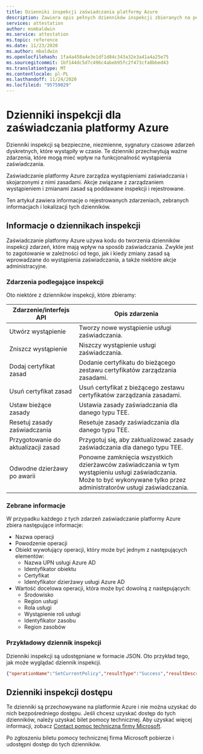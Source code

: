 ```yaml
---
title: Dzienniki inspekcji zaświadczania platformy Azure
description: Zawiera opis pełnych dzienników inspekcji zbieranych na potrzeby zaświadczania platformy Azure
services: attestation
author: msmbaldwin
ms.service: attestation
ms.topic: reference
ms.date: 11/23/2020
ms.author: mbaldwin
ms.openlocfilehash: 1fa4a458a4e3e1df1d84c343a32e3a41a4a25e75
ms.sourcegitcommit: 1bf144dc5d7c496c4abeb95fc2f473cfa0bbed43
ms.translationtype: MT
ms.contentlocale: pl-PL
ms.lasthandoff: 11/24/2020
ms.locfileid: "95759029"
---
```

# <a name="audit-logs-for-azure-attestation"></a>Dzienniki inspekcji dla zaświadczania platformy Azure

Dzienniki inspekcji są bezpieczne, niezmienne, sygnatury czasowe zdarzeń dyskretnych, które wystąpiły w czasie. Te dzienniki przechwytują ważne zdarzenia, które mogą mieć wpływ na funkcjonalność wystąpienia zaświadczania.

Zaświadczanie platformy Azure zarządza wystąpieniami zaświadczania i skojarzonymi z nimi zasadami. Akcje związane z zarządzaniem wystąpieniem i zmianami zasad są poddawane inspekcji i rejestrowane.

Ten artykuł zawiera informacje o rejestrowanych zdarzeniach, zebranych informacjach i lokalizacji tych dzienników.

## <a name="about-audit-logs"></a>Informacje o dziennikach inspekcji

Zaświadczanie platformy Azure używa kodu do tworzenia dzienników inspekcji zdarzeń, które mają wpływ na sposób zaświadczania. Zwykle jest to zagotowanie w zależności od tego, jak i kiedy zmiany zasad są wprowadzane do wystąpienia zaświadczania, a także niektóre akcje administracyjne.

### <a name="auditable-events"></a>Zdarzenia podlegające inspekcji
Oto niektóre z dzienników inspekcji, które zbieramy:

|     Zdarzenie/interfejs API                              |     Opis zdarzenia                                                                         |
|--------------------------------------------|-----------------------------------------------------------------------------------------------|
|     Utwórz wystąpienie                        |     Tworzy nowe wystąpienie usługi zaświadczania. |
|     Zniszcz wystąpienie                       |     Niszczy wystąpienie usługi zaświadczania. |
|     Dodaj certyfikat zasad                 |     Dodanie certyfikatu do bieżącego zestawu certyfikatów zarządzania zasadami. |
|     Usuń certyfikat zasad              |     Usuń certyfikat z bieżącego zestawu certyfikatów zarządzania zasadami. |
|     Ustaw bieżące zasady                     |     Ustawia zasady zaświadczania dla danego typu TEE. |
|     Resetuj zasady zaświadczania               |     Resetuje zasady zaświadczania dla danego typu TEE. |
|     Przygotowanie do aktualizacji zasad               |     Przygotuj się, aby zaktualizować zasady zaświadczania dla danego typu TEE. |
|     Odwodne dzierżawy po awarii       |     Ponowne zamknięcia wszystkich dzierżawców zaświadczania w tym wystąpieniu usługi zaświadczania. Może to być wykonywane tylko przez administratorów usługi zaświadczania. |

### <a name="collected--information"></a>Zebrane informacje
W przypadku każdego z tych zdarzeń zaświadczanie platformy Azure zbiera następujące informacje:

- Nazwa operacji
- Powodzenie operacji
- Obiekt wywołujący operacji, który może być jednym z następujących elementów:
    - Nazwa UPN usługi Azure AD
    - Identyfikator obiektu
    - Certyfikat
    - Identyfikator dzierżawy usługi Azure AD
- Wartość docelowa operacji, która może być dowolną z następujących:
    - Środowisko
    - Region usługi
    - Rola usługi
    - Wystąpienie roli usługi
    - Identyfikator zasobu
    - Region zasobów

### <a name="sample-audit-log"></a>Przykładowy dziennik inspekcji

Dzienniki inspekcji są udostępniane w formacie JSON. Oto przykład tego, jak może wyglądać dziennik inspekcji.

```json
{"operationName":"SetCurrentPolicy","resultType":"Success","resultDescription":null,"auditEventCategory":["ApplicationManagement"],"nCloud":null,"requestId":null,"callerIpAddress":null,"callerDisplayName":null,"callerIdentities":[{"callerIdentityType":"ObjectID","callerIdentity":"<some object ID>"},{"callerIdentityType":"TenantId","callerIdentity":"<some tenant ID>"}],"targetResources":[{"targetResourceType":"Environment","targetResourceName":"PublicCloud"},{"targetResourceType":"ServiceRegion","targetResourceName":"EastUS2"},{"targetResourceType":"ServiceRole","targetResourceName":"AttestationRpType"},{"targetResourceType":"ServiceRoleInstance","targetResourceName":"<some service role instance>"},{"targetResourceType":"ResourceId","targetResourceName":"/subscriptions/<some subscription ID>/resourceGroups/<some resource group name>/providers/Microsoft.Attestation/attestationProviders/<some instance name>"},{"targetResourceType":"ResourceRegion","targetResourceName":"EastUS2"}],"ifxAuditFormat":"Json","env_ver":"2.1","env_name":"#Ifx.AuditSchema","env_time":"2020-11-23T18:23:29.9427158Z","env_epoch":"MKZ6G","env_seqNum":1277,"env_popSample":0.0,"env_iKey":null,"env_flags":257,"env_cv":"##00000000-0000-0000-0000-000000000000_00000000-0000-0000-0000-000000000000_00000000-0000-0000-0000-000000000000","env_os":null,"env_osVer":null,"env_appId":null,"env_appVer":null,"env_cloud_ver":"1.0","env_cloud_name":null,"env_cloud_role":null,"env_cloud_roleVer":null,"env_cloud_roleInstance":null,"env_cloud_environment":null,"env_cloud_location":null,"env_cloud_deploymentUnit":null}
```

## <a name="access-audit-logs"></a>Dzienniki inspekcji dostępu

Te dzienniki są przechowywane na platformie Azure i nie można uzyskać do nich bezpośredniego dostępu. Jeśli chcesz uzyskać dostęp do tych dzienników, należy uzyskać bilet pomocy technicznej. Aby uzyskać więcej informacji, zobacz [Contact pomoc techniczna firmy Microsoft](https://azure.microsoft.com/support/options/). 

Po zgłoszeniu biletu pomocy technicznej firma Microsoft pobierze i udostępni dostęp do tych dzienników.

